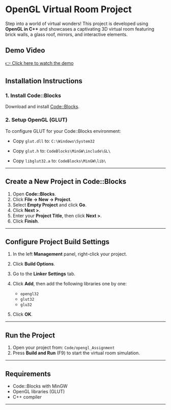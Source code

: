# OpenGL Virtual Room Project

Step into a world of virtual wonders!
This project is developed using **OpenGL in C++** and showcases a captivating 3D virtual room featuring brick walls, a glass roof, mirrors, and interactive elements.

## Demo Video

[👉 Click here to watch the demo](https://www.youtube.com/watch?v=xpCOPLiZYlE)

## Installation Instructions

### 1. Install Code::Blocks

Download and install [Code::Blocks](http://www.codeblocks.org/downloads).

### 2. Setup OpenGL (GLUT)

To configure GLUT for your Code::Blocks environment:

* Copy `glut.dll` to:
  `C:\Windows\System32`

* Copy `glut.h` to:
  `CodeBlocks\MinGW\include\GL\`

* Copy `libglut32.a` to:
  `CodeBlocks\MinGW\lib\`

---

## Create a New Project in Code::Blocks

1. Open **Code::Blocks**.
2. Click **File → New → Project**.
3. Select **Empty Project** and click **Go**.
4. Click **Next >**.
5. Enter your **Project Title**, then click **Next >**.
6. Click **Finish**.

---

## Configure Project Build Settings

1. In the left **Management** panel, right-click your project.
2. Click **Build Options**.
3. Go to the **Linker Settings** tab.
4. Click **Add**, then add the following libraries one by one:

   * `opengl32`
   * `glut32`
   * `glu32`
5. Click **OK**.

---

## Run the Project

1. Open your project from:
   `Code/opengl_Assignment`
2. Press **Build and Run** (F9) to start the virtual room simulation.

---

## Requirements

* Code::Blocks with MinGW
* OpenGL libraries (GLUT)
* C++ compiler

---

